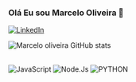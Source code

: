 ### Olá Eu sou Marcelo Oliveira 👋
 
[![LinkedIn](https://img.shields.io/badge/LinkedIn-0077B5?style=for-the-badge&logo=linkedin&logoColor=white)](https://www.linkedin.com/in/marcelo-oliveira-94b9a8246/)

![Marcelo oliveira GitHub stats](https://github-readme-stats.vercel.app/api?username=marcelo9817&show_icons=true&theme=radical)

<div style="display: inline_block"></br>
<img aling="center" alt="JavaScript" src="https://img.shields.io/badge/JavaScript-F7DF1E?style=for-the-badge&logo=javascript&logoColor=black">
<img aling="center" alt="Node.Js" src="https://img.shields.io/badge/Node.js-43853D?style=for-the-badge&logo=node.js&logoColor=white">
<img aling="center" alt="PYTHON" src="https://img.shields.io/badge/Python-14354C?style=for-the-badge&logo=python&logoColor=white">

</div> 
